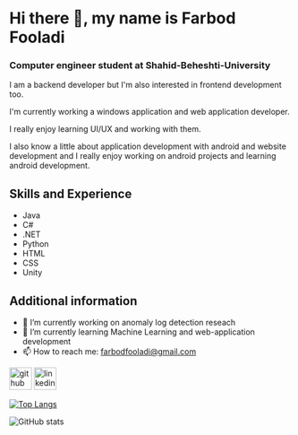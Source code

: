 # Hi there 👋, my name is Farbod Fooladi
### Computer engineer student at Shahid-Beheshti-University
I am a backend developer but I'm also interested in frontend development too.

I'm currently working a windows application and web application developer.

I really enjoy learning UI/UX and working with them.

I also know a little about application development with android and website development and I really enjoy working on android projects and learning android development.

## Skills and Experience
  * Java
  * C#
  * .NET
  * Python
  * HTML
  * CSS
  * Unity
 
 ## Additional information
- 🔭 I’m currently working on anomaly log detection reseach 
- 🌱 I’m currently learning Machine Learning and web-application development
- 📫 How to reach me: farbodfooladi@gmail.com 


[<img src='https://cdn.jsdelivr.net/npm/simple-icons@3.0.1/icons/github.svg' alt='github' height='40'>](https://github.com/farbodfld)  [<img src='https://cdn.jsdelivr.net/npm/simple-icons@3.0.1/icons/linkedin.svg' alt='linkedin' height='40'>](https://www.linkedin.com/in/farbod-fooladi-379783249/)  

<!--
[![trophy](https://github-profile-trophy.vercel.app/?username=farbodfld)](https://github.com/ryo-ma/github-profile-trophy)
-->

[![Top Langs](https://github-readme-stats.vercel.app/api/top-langs/?username=farbodfld&theme=dark)](https://github.com/farbodfld/github-readme-stats)

![GitHub stats](https://github-readme-stats.vercel.app/api?username=farbodfld&show_icons=true&theme=radical)  

